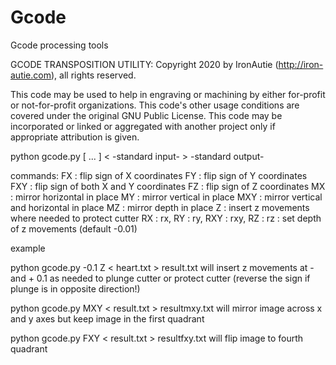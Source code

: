 # Gcode
Gcode processing tools

GCODE TRANSPOSITION UTILITY:
Copyright 2020 by IronAutie (http://iron-autie.com), all rights reserved.

This code may be used to help in engraving or machining by either for-profit or 
not-for-profit organizations.   This code's other usage conditions are covered 
under the original GNU Public License.  This code may be incorporated or linked
or aggregated with another project only if appropriate attribution is given.


python gcode.py [ <command> ... <command> ] < -standard input- > -standard output-

commands:
      FX  : flip sign of X coordinates
      FY  : flip sign of Y coordinates
      FXY : flip sign of both X and Y coordinates
      FZ  : flip sign of Z coordinates
      MX  : mirror horizontal in place
      MY  : mirror vertical in place
      MXY : mirror vertical and horizontal in place
      MZ  : mirror depth in place
      Z   : insert z movements where needed to protect cutter
      RX  : rx,
      RY  : ry,
      RXY : rxy,
      RZ  : rz
      <floating point number> : set depth of z movements (default -0.01)

example

python gcode.py -0.1 Z < heart.txt > result.txt
      will insert z movements at - and + 0.1 as needed to plunge cutter or protect cutter
      (reverse the sign if plunge is in opposite direction!)

python gcode.py MXY < result.txt > resultmxy.txt
      will mirror image across x and y axes but keep image in the first quadrant

python gcode.py FXY < result.txt > resultfxy.txt
      will flip image to fourth quadrant
